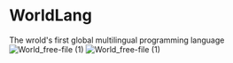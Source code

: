 # WorldLang
The wrold's first global multilingual programming language![World_free-file (1)](https://user-images.githubusercontent.com/78309801/194703748-aef9405c-1ab4-45c1-a7d0-1367adc1234c.png)
![World_free-file (1)](https://user-images.githubusercontent.com/78309801/194703750-99f6426d-5dd1-4233-ae0f-4d6ee585d289.png)
